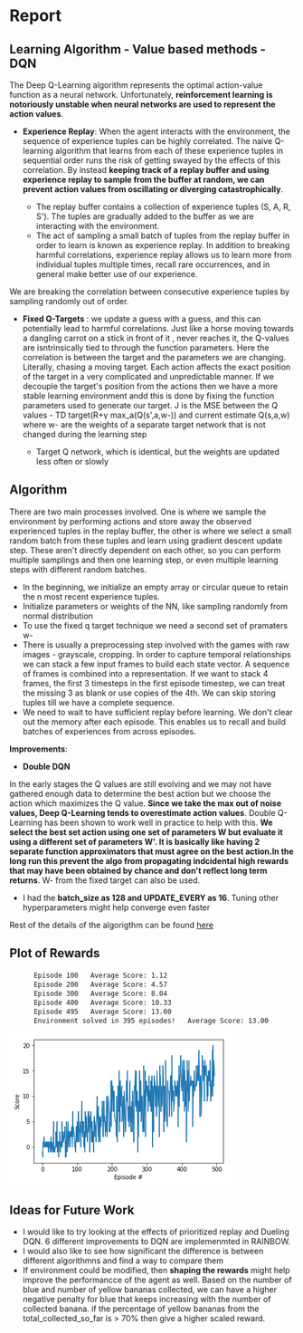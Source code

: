 # Report


## Learning Algorithm - Value based methods  - DQN

The Deep Q-Learning algorithm represents the optimal action-value function as a neural network. Unfortunately, **reinforcement learning is notoriously unstable when neural networks are used to represent the action values**. 

* **Experience Replay**: When the agent interacts with the environment, the sequence of experience tuples can be highly correlated. The naive Q-learning algorithm that learns from each of these experience tuples in sequential order runs the risk of getting swayed by the effects of this correlation. By instead **keeping track of a replay buffer and using experience replay to sample from the buffer at random, we can prevent action values from oscillating or diverging catastrophically**.

    * The replay buffer contains a collection of experience tuples (S, A, R, S'). The tuples are gradually added to the buffer as we are interacting with the environment.
    * The act of sampling a small batch of tuples from the replay buffer in order to learn is known as experience replay. In addition to breaking harmful correlations, experience replay allows us to learn more from individual tuples multiple times, recall rare occurrences, and in general make better use of our experience.
      
We are breaking the correlation between consecutive experience tuples by sampling randomly out of order.
      

* **Fixed Q-Targets** : we update a guess with a guess, and this can potentially lead to harmful correlations. Just like a horse moving towards a dangling carrot on a stick in front of it , never reaches it, the Q-values are isntrinsically tied to through the function parameters. Here the correlation is between the target and the parameters we are changing. Literally, chasing a moving target. Each action affects the exact position of the target in a very complicated and unpredictable manner. If we decouple the target's position from the actions then we have a more stable learning environment andd this is done by fixing the function parameters used to generate our target. J is the MSE between the Q values - TD target(R+γ max_a(Q(s',a,w-)) and current estimate Q(s,a,w) where w- are the weights of a separate target network that is not changed during the learning step

   * Target Q network, which is identical, but the weights are updated less often or slowly
   
## Algorithm

There are two main processes involved. One is where we sample the environment by performing actions and store away the observed experienced tuples in the replay buffer, the other is where we select a small random batch from these tuples and learn using gradient descent update step.  These aren't directly dependent on each other, so you can perform multiple samplings and then one learning step, or even multiple learning steps with different random batches. 

* In the beginning, we initialize an empty array or circular queue to retain the n most recent experience tuples.
* Initialize parameters or weights of the NN, like sampling randomly from normal distribution
* To use the fixed q target technique we need a second set of pramaters w-
* There is usually a preprocessing step involved with the games with raw images - grayscale, cropping. In order to capture temporal relationships we can stack a few input frames to build each state vector. A sequence of frames is combined into a representation. If we want to stack 4 frames, the first 3 timesteps in the first episode timestep, we can treat the missing 3 as blank or use copies of the 4th. We can skip storing tuples till we have a complete sequence.
* We need to wait to have sufficient replay before learning. We don't clear out the memory after each episode. This enables us to recall and build batches of experiences from across episodes.

**Improvements**:

* **Double DQN**

In the early stages the Q values are still evolving and we may not have gathered enough data to determine the best action but we choose the action which maximizes the Q value. **Since we take the max out of noise values, Deep Q-Learning tends to overestimate action values**. Double Q-Learning has been shown to work well in practice to help with this. **We select the best set action using one set of parameters W but evaluate it using a different set of parameters W'. It is basically like having 2 separate function approximators that must agree on the best action.In the long run this prevent the algo from propagating indcidental high rewards that may have been obtained by chance and don't reflect long term returns**. W- from the fixed target can also be used.


* I had the **batch_size as 128 and UPDATE_EVERY as 16**. Tuning other hyperparameters might help converge even faster

Rest of the details of the algorigthm can be found [here](https://github.com/udacity/deep-reinforcement-learning/tree/master/dqn)

## Plot of Rewards


          Episode 100	Average Score: 1.12
          Episode 200	Average Score: 4.57
          Episode 300	Average Score: 8.04
          Episode 400	Average Score: 10.33
          Episode 495	Average Score: 13.00
          Environment solved in 395 episodes!	Average Score: 13.00
            
            

![alt text](https://github.com/snknitin/Navigation-RL/blob/master/curve.PNG)


## Ideas for Future Work



* I would like to try looking at the effects of prioritized replay and Dueling DQN. 6 different improvements to DQN are implemenmted in RAINBOW.
* I would also like to see how significant the difference is between different algorithmns and find a way to compare them
* If environment could be modified, then **shaping the rewards** might help improve the performancce of the agent as well. Based on the number of blue and number of yellow bananas collected, we can have a higher negative penalty for blue that keeps increasing with the number of collected banana. if the percentage of yellow bananas from the total_collected_so_far is > 70% then give a higher scaled reward.
